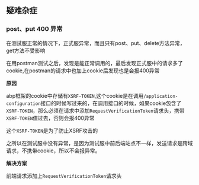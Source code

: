 ## 疑难杂症

### post、put 400 异常

在测试服正常的情况下，正式服异常，而且只有post、put、delete方法异常，get方法不受影响

在用postman测试之后，发现是能正常调用的，最后发现正式服中的请求多了cookie,在postman的请求中也加上cookie后发现也是会报400异常

**原因**

abp框架的cookie中存储有`XSRF-TOKEN`,这个cookie是在调用`/application-configuration`接口的时候写过来的，在调用接口的时候，如果cookie包含了`XSRF-TOKEN`，那么必须在请求中添加`RequestVerificationToken`请求头，携带`XSRF-TOKEN`值过去，否则会报400异常

这个`XSRF-TOKEN`是为了防止XSRF攻击的

之所以在测试服中没有异常，是因为测试服中前后端站点不一样，发送请求是跨域请求，不携带cookie，所以不会报异常。

**解决方案**

前端请求添加上`RequestVerificationToken`请求头